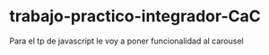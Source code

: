 # trabajo-practico-integrador-CaC

Para el tp de javascript le voy a poner funcionalidad al carousel
